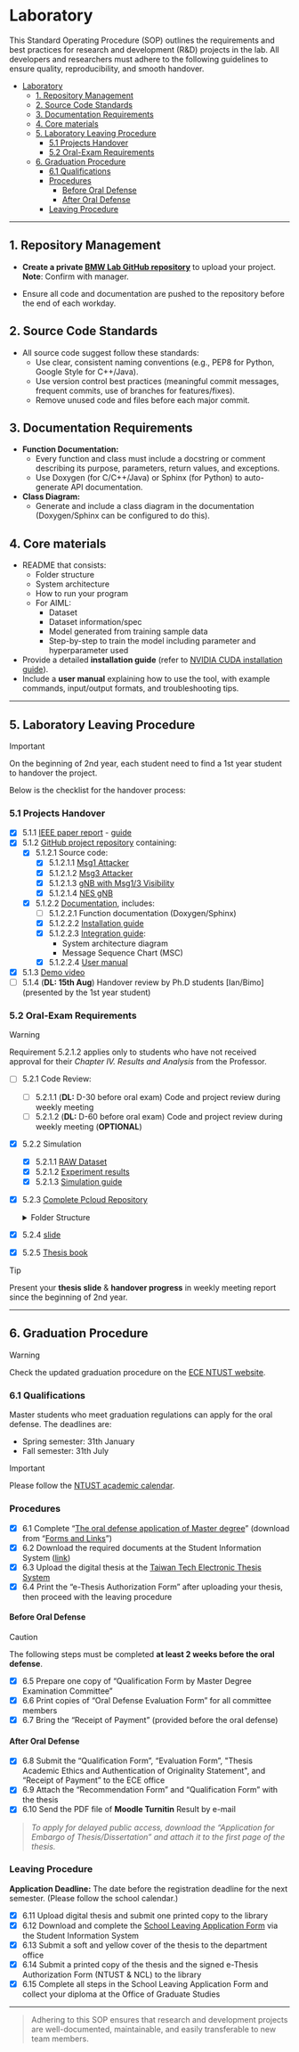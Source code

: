 # Laboratory

This Standard Operating Procedure (SOP) outlines the requirements and best practices for research and development (R&D) projects in the lab. All developers and researchers must adhere to the following guidelines to ensure quality, reproducibility, and smooth handover.

- [Laboratory](#laboratory)
  - [1. Repository Management](#1-repository-management)
  - [2. Source Code Standards](#2-source-code-standards)
  - [3. Documentation Requirements](#3-documentation-requirements)
  - [4. Core materials](#4-core-materials)
  - [5. Laboratory Leaving Procedure](#5-laboratory-leaving-procedure)
    - [5.1 Projects Handover](#51-projects-handover)
    - [5.2 Oral-Exam Requirements](#52-oral-exam-requirements)
  - [6. Graduation Procedure](#6-graduation-procedure)
    - [6.1 Qualifications](#61-qualifications)
    - [Procedures](#procedures)
      - [Before Oral Defense](#before-oral-defense)
      - [After Oral Defense](#after-oral-defense)
    - [Leaving Procedure](#leaving-procedure)

---

## 1. Repository Management

- **Create a private [BMW Lab GitHub repository](https://github.com/orgs/bmw-ece-ntust)** to upload your project.   
  **Note**: Confirm with manager.

- Ensure all code and documentation are pushed to the repository before the end of each workday.

## 2. Source Code Standards

- All source code suggest follow these standards:
  - Use clear, consistent naming conventions (e.g., PEP8 for Python, Google Style for C++/Java).
  - Use version control best practices (meaningful commit messages, frequent commits, use of branches for features/fixes).
  - Remove unused code and files before each major commit.

## 3. Documentation Requirements

- **Function Documentation:**
  - Every function and class must include a docstring or comment describing its purpose, parameters, return values, and exceptions.
  - Use Doxygen (for C/C++/Java) or Sphinx (for Python) to auto-generate API documentation.
- **Class Diagram:**
  - Generate and include a class diagram in the documentation (Doxygen/Sphinx can be configured to do this).

## 4. Core materials

- README that consists:
  - Folder structure
  - System architecture
  - How to run your program
  - For AIML:
    - Dataset
    - Dataset information/spec
    - Model generated from training sample data
    - Step-by-step to train the model including parameter and hyperparameter used
- Provide a detailed **installation guide** (refer to [NVIDIA CUDA installation guide](https://docs.nvidia.com/cuda/cuda-installation-guide-linux/)).
- Include a **user manual** explaining how to use the tool, with example commands, input/output formats, and troubleshooting tips.
 

---

## 5. Laboratory Leaving Procedure

> [!IMPORTANT]
> On the beginning of 2nd year, each student need to find a 1st year student to handover the project.  

Below is the checklist for the handover process:

### 5.1 Projects Handover

- [x] 5.1.1 [IEEE paper report](https://www.overleaf.com/read/vjprbvscxxhw#4affc7) - [guide](./paper-writing.md)
- [x] 5.1.2 [GitHub project repository](https://github.com/bmw-ece-ntust/wilfrid-prach-attack-analysis/tree/master) containing:
  - [x] 5.1.2.1 Source code:
    - [x] 5.1.2.1.1 [Msg1 Attacker](https://github.com/bmw-ece-ntust/wilfrid-prach-attack-analysis/tree/master/attacker/msg1)
    - [x] 5.1.2.1.2 [Msg3 Attacker](https://github.com/bmw-ece-ntust/wilfrid-prach-attack-analysis/tree/master/attacker/msg3)
    - [x] 5.1.2.1.3 [gNB with Msg1/3 Visibility](https://github.com/bmw-ece-ntust/wilfrid-prach-attack-analysis/tree/master/gnb/regular)
    - [x] 5.1.2.1.4 [NES gNB](https://github.com/bmw-ece-ntust/wilfrid-prach-attack-analysis/tree/master/gnb/energySaving)
  - [x] 5.1.2.2 [Documentation](https://github.com/bmw-ece-ntust/wilfrid-prach-attack-analysis/tree/master/docs), includes:
    - [ ] 5.1.2.2.1 Function documentation (Doxygen/Sphinx)
    - [x] 5.1.2.2.2 [Installation guide](https://github.com/bmw-ece-ntust/wilfrid-prach-attack-analysis/blob/master/docs/installation-guide.md)
    - [x] 5.1.2.2.3 [Integration guide](https://github.com/bmw-ece-ntust/wilfrid-prach-attack-analysis/blob/master/docs/integration-guide.md):
      - System architecture diagram
      - Message Sequence Chart (MSC)
    - [x] 5.1.2.2.4 [User manual](https://github.com/bmw-ece-ntust/wilfrid-prach-attack-analysis/blob/master/docs/user-manual.md)
- [x] 5.1.3 [Demo video](https://u.pcloud.link/publink/show?code=kZSkxB5ZMqW0ySaEMVjxNzKQw2WX3z1mYChk#/filemanager?folder=27204689488&gallery=open)
- [ ] 5.1.4 (**DL: 15th Aug**) Handover review by Ph.D students [Ian/Bimo] (presented by the 1st year student)

### 5.2 Oral-Exam Requirements

> [!WARNING]
> Requirement 5.2.1.2 applies only to students who have not received approval for their *Chapter IV. Results and Analysis* from the Professor.

- [ ] 5.2.1 Code Review:
  - [ ] 5.2.1.1 (**DL:** D-30 before oral exam) Code and project review during weekly meeting
  - [ ] 5.2.1.2 (**DL:** D-60 before oral exam) Code and project review during weekly meeting (**OPTIONAL**)
- [x] 5.2.2 Simulation
  - [x] 5.2.1.1 [RAW Dataset](https://u.pcloud.link/publink/show?code=kZSkxB5ZMqW0ySaEMVjxNzKQw2WX3z1mYChk#/filemanager?folder=27805115691)
  - [x] 5.2.1.2 [Experiment results](https://u.pcloud.link/publink/show?code=kZSkxB5ZMqW0ySaEMVjxNzKQw2WX3z1mYChk#/filemanager?folder=27820796642)
  - [x] 5.2.1.3 [Simulation guide](https://github.com/bmw-ece-ntust/wilfrid-prach-attack-analysis/blob/master/docs/simulation-guide.ipynb)
- [x] 5.2.3 [Complete Pcloud Repository](https://u.pcloud.link/publink/show?code=kZSkxB5ZMqW0ySaEMVjxNzKQw2WX3z1mYChk#/filemanager?folder=27204689488)
  <details>
  <summary>Folder Structure</summary>

  ```bash
  ├── 2025-Wilfrid Azariah-Impact of RACH Jamming on Network Access and Energy Saving
  │   ├── demo_ver07.mp
  │   ├── dataset            #all datasets used to build your model/results
  │   ├── experiment results #all results/outputs generated by your model (graphs, figures, etc.)
  ```

- [x] 5.2.4 [slide](https://docs.google.com/presentation/d/1EvgyQxIuUkaGLI_HPlqSo_hvRWghM8rE6Kh0w1YwPO4/edit?usp=sharing)
- [x] 5.2.5 [Thesis book](https://www.overleaf.com/read/bwfyxcnmtkgc#98fa63)

> [!TIP]
> Present your **thesis slide** & **handover progress** in weekly meeting report since the beginning of 2nd year.

---

## 6. Graduation Procedure

> [!WARNING]
> Check the updated graduation procedure on the [ECE NTUST website](https://www.academic.ntust.edu.tw/p/412-1048-8756.php?Lang=en).

### 6.1 Qualifications

Master students who meet graduation regulations can apply for the oral defense. The deadlines are:

- Spring semester: 31th January
- Fall semester: 31th July

> [!IMPORTANT]
> Please follow the [NTUST academic calendar](https://www.academic.ntust.edu.tw/p/412-1048-8756.php?Lang=en).

### Procedures
- [x] 6.1 Complete “[The oral defense application of Master degree](https://ece.ntust.edu.tw/var/file/17/1017/img/Master_s_Academic_Degree_Examination_Orals_Recommend_Application_Form_1131008.docx)” (download from “[Forms and Links](https://ece.ntust.edu.tw/p/412-1017-1400.php?Lang=en)”)
- [x] 6.2 Download the required documents at the Student Information System ([link](https://www.academic.ntust.edu.tw/p/412-1048-8234.php?Lang=en))
- [x] 6.3 Upload the digital thesis at the [Taiwan Tech Electronic Thesis System](https://etheses.lib.ntust.edu.tw/cgi-bin/gs32/gsweb.cgi/ccd=PrUzwJ/webmge?switchlang=en)
- [x] 6.4 Print the “e-Thesis Authorization Form” after uploading your thesis, then proceed with the leaving procedure

#### Before Oral Defense

> [!CAUTION]
> The following steps must be completed **at least 2 weeks before the oral defense**.

- [x] 6.5 Prepare one copy of “Qualification Form by Master Degree Examination Committee”
- [x] 6.6 Print copies of “Oral Defense Evaluation Form” for all committee members
- [x] 6.7 Bring the “Receipt of Payment” (provided before the oral defense)

#### After Oral Defense

- [x] 6.8 Submit the “Qualification Form”, “Evaluation Form”, "Thesis Academic Ethics and Authentication of Originality Statement", and “Receipt of Payment” to the ECE office
- [x] 6.9 Attach the “Recommendation Form” and “Qualification Form” with the thesis
- [x] 6.10 Send the PDF file of **Moodle Turnitin** Result by e-mail

> *To apply for delayed public access, download the “Application for Embargo of Thesis/Dissertation” and attach it to the first page of the thesis.*

### Leaving Procedure

**Application Deadline:** The date before the registration deadline for the next semester. (Please follow the school calendar.)

- [x] 6.11 Upload digital thesis and submit one printed copy to the library
- [x] 6.12 Download and complete the [School Leaving Application Form](https://www.academic.ntust.edu.tw/p/412-1048-8234.php?Lang=en) via the Student Information System
- [x] 6.13 Submit a soft and yellow cover of the thesis to the department office
- [x] 6.14 Submit a printed copy of the thesis and the signed e-Thesis Authorization Form (NTUST & NCL) to the library
- [x] 6.15 Complete all steps in the School Leaving Application Form and collect your diploma at the Office of Graduate Studies

---

> Adhering to this SOP ensures that research and development projects are well-documented, maintainable, and easily transferable to new team members.
